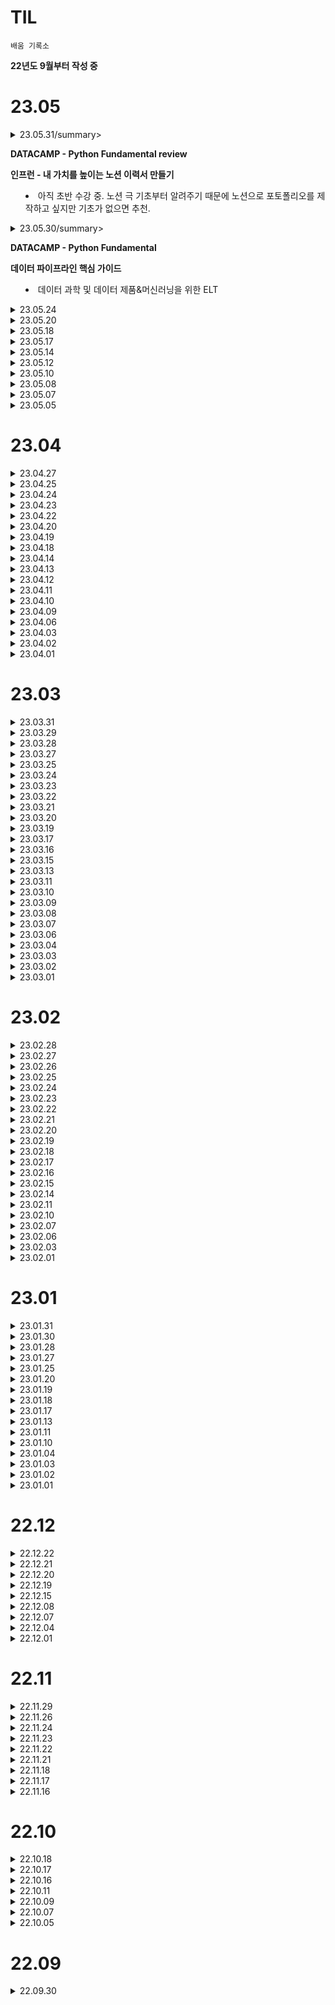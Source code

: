# TIL

`배움 기록소`  

**22년도 9월부터 작성 중**

# 23.05

<details>
<summary>23.05.31/summary>
<div markdown="1">

**DATACAMP - Python Fundamental review**

**인프런 - 내 가치를 높이는 노션 이력서 만들기**
* 아직 초반 수강 중. 노션 극 기초부터 알려주기 때문에 노션으로 포토폴리오를 제작하고 싶지만 기초가 없으면 추천. 

</div>
</details>

<details>
<summary>23.05.30/summary>
<div markdown="1">

**DATACAMP - Python Fundamental**

**데이터 파이프라인 핵심 가이드**
* 데이터 과학 및 데이터 제품&머신러닝을 위한 ELT


</div>
</details>


<details>
<summary>23.05.24</summary>
<div markdown="1">

**DATACAMP - Python Fundamental**

**프로그래머스 SQL 코딩 테스트 풀이**
* [조건에 부합하는 중고거래 상태 조회하기](https://school.programmers.co.kr/learn/courses/30/lessons/164672)

</div>
</details>


<details>
<summary>23.05.20</summary>
<div markdown="1">


**DATACAMP - Python Fundamental**

**백준 파이썬 코딩 테스트**
* [10103. 주사위 게임](https://github.com/Danssi26/Coding_Test_Hub/tree/main/%EB%B0%B1%EC%A4%80/Bronze/10103.%E2%80%85%EC%A3%BC%EC%82%AC%EC%9C%84%E2%80%85%EA%B2%8C%EC%9E%84)
* [11021. A＋B － 7](https://github.com/Danssi26/Coding_Test_Hub/tree/main/%EB%B0%B1%EC%A4%80/Bronze/11021.%E2%80%85A%EF%BC%8BB%E2%80%85%EF%BC%8D%E2%80%857)
* [11022. A＋B － 8](https://github.com/Danssi26/Coding_Test_Hub/tree/main/%EB%B0%B1%EC%A4%80/Bronze/11022.%E2%80%85A%EF%BC%8BB%E2%80%85%EF%BC%8D%E2%80%858)
* [11653. 소인수분해](https://github.com/Danssi26/Coding_Test_Hub/tree/main/%EB%B0%B1%EC%A4%80/Bronze/11653.%E2%80%85%EC%86%8C%EC%9D%B8%EC%88%98%EB%B6%84%ED%95%B4)
* [2588. 곱셈](https://github.com/Danssi26/Coding_Test_Hub/tree/main/%EB%B0%B1%EC%A4%80/Bronze/2588.%E2%80%85%EA%B3%B1%EC%85%88)


</div>
</details>


<details>
<summary>23.05.18</summary>
<div markdown="1">


**ADsP**

</div>
</details>


<details>
<summary>23.05.17</summary>
<div markdown="1">


**ADsP**
* 30회 모의고사 풀이 및 미흡한 개념 정리

</div>
</details>


<details>
<summary>23.05.14</summary>
<div markdown="1">


**ADsP**

**기술 면접 예상 질문 답변 작성**
* 데이터 시각화 관련 질문

</div>
</details>


<details>
<summary>23.05.12</summary>
<div markdown="1">


**토이 프로젝트 진행**

</div>
</details>


<details>
<summary>23.05.10</summary>
<div markdown="1">


**ADsP 기출**

**기술면접 질문 답변 정리**


</div>
</details>

<details>
<summary>23.05.08</summary>
<div markdown="1">


**ADsP 기출 1회독**


</div>
</details>


<details>
<summary>23.05.07</summary>
<div markdown="1">


**SQL 기초 함수 복습**
* SQRT  
제곱근, 제곱하여 X가 되는 값을 반환, X값은 0이상의 값이어야하며, 부적절한 값을 넣을 경우, NULL을 반환

* COALESCE  
COALESCE(COLMN, 0), 값이 NULL 이면 NULL 대신 0을 넣어줌



**ADsP 기출 1회독**

</div>
</details>

<details>
<summary>23.05.05</summary>
<div markdown="1">


**모각코 참여**
* SQL 기초 복기


</div>
</details>


# 23.04

<details>
<summary>23.04.27</summary>
<div markdown="1">


**면접 스터디 참여**

</div>
</details>


<details>
<summary>23.04.25</summary>
<div markdown="1">


**이산수학 특강**

**자기소개서 수정 및 제출**


</div>
</details>

<details>
<summary>23.04.24</summary>
<div markdown="1">


**`월스트리트저널 인포그래픽 가이드` 읽기**
* 

**토이 프로젝트 회의**


</div>
</details>

<details>
<summary>23.04.23</summary>
<div markdown="1">


**`데이타 파이프라인 핵심 가이드` 읽기**



</div>
</details>


<details>
<summary>23.04.22</summary>
<div markdown="1">


**`월스트리트저널 인포그래픽 가이드` 읽기**
* 기울기 -> 기울기를 과장하면 메시지도 과장되고, 기울기가 너무 평평하면 메시지도 평평
* 선은 연속적인 데이터 흐름에만 활용
* 차트 하나에 선은 네개 이하


</div>
</details>


<details>
<summary>23.04.20</summary>
<div markdown="1">


**`월스트리트저널 인포그래픽 가이드` 읽기**
* 수치에 맥락 제공
* 숫자의 끝처리는 가장 나중에
* 가독성 


</div>
</details>


<details>
<summary>23.04.19</summary>
<div markdown="1">

**DataCamp - Data Visualization in Power BI**
* Reducing Cognitive Load (복습)
* Line and area charts
* Combo & Tornado charts


</div>
</details>


<details>
<summary>23.04.18</summary>
<div markdown="1">

**`월스트리트저널 인포그래픽 가이드` 읽기**
* 참조점을 제시하는 사람이 메시지를 통제한다

</div>
</details>

<details>
<summary>23.04.14</summary>
<div markdown="1">

**프로그래머스 SQL 코딩 테스트 풀이**

*[작성 코드](https://github.com/Danssi26/Coding_Test_Hub/tree/main/%ED%94%84%EB%A1%9C%EA%B7%B8%EB%9E%98%EB%A8%B8%EC%8A%A4/lv4)*
* [level 4] 년, 월, 성별 별 상품 구매 회원 수 구하기
* [level 4] 서울에 위치한 식당 목록 출력하기  

**면접 예상 질문 선정해서 답변 작성하기**

*인터뷰 질문참고 https://zzsza.github.io/data/2018/02/17/datascience-interivew-questions/#contents*
* 좋은 feature란 무엇인가요. 이 feature의 성능을 판단하기 위한 방법에는 어떤 것이 있나요?
* Tableau같은 BI Tool은 어느 경우 도입하면 좋을까요?
* 파이차트는 왜 구릴까요? 언제 구린가요? 안구릴때는 언제인가요?
* “신규/재방문자별 지역별(혹은 일별) 방문자수와 구매전환율”이나 “고객등급별 최근방문일별 고객수와 평균구매금액”와 같이 4가지 이상의 정보를 시각화하는 가장 좋은 방법을 추천해주세요
* 히스토그램의 가장 큰 문제는 무엇인가요?
* 워드클라우드는 보기엔 예쁘지만 약점이 있습니다. 어떤 약점일까요?  
*벨로그에 답변 정리 예정*

**DataCamp - Data Visualization in Power BI**
* Reducing Cognitive Load (완료)
* Line and area charts
* Combo & Tornado charts


</div>
</details>


<details>
<summary>23.04.13</summary>
<div markdown="1">


**청년층 직업지도 프로그램 참여**
* CAP@ - 취업준비


**DataCamp - Data Visualization in Power BI**
* Getting an Emotional Response (완료)
* Create a bar chart
* Stacking variables
* Using small multiples


</div>
</details>

<details>
<summary>23.04.12</summary>
<div markdown="1">


**청년층 직업지도 프로그램 참여**
* CAP@ - 취업준비

**포트폴리오 수정**

**DataCamp - Data Visualization in Power BI**
* The Audience is King (완료)
* Add a table and slicers
* Create a scatter plot & bubble chart


</div>
</details>


<details>
<summary>23.04.11</summary>
<div markdown="1">


**청년층 직업지도 프로그램 참여**
* CAP@ - 취업준비

**이력서 및 포트폴리오 수정**
* 날짜 오류 수정
* 프로젝트 항목 상세 작성 및 형식 변경

</div>
</details>


<details>
<summary>23.04.10</summary>
<div markdown="1">


**청년층 직업지도 프로그램 참여**
* CAP@ - 취업준비

**`데이터 분석가의 숫자유감` 독서**

**이력서 및 포트폴리오 수정**

</div>
</details>


<details>
<summary>23.04.09</summary>
<div markdown="1">


**`데이터 분석가의 숫자유감` 독서**
* 모수와 모집단

</div>
</details>


<details>
<summary>23.04.06</summary>
<div markdown="1">


**빅분기**

</div>
</details>


<details>
<summary>23.04.03</summary>
<div markdown="1">


**빅분기**

</div>
</details>

<details>
<summary>23.04.02</summary>
<div markdown="1">


**빅분기**

</div>
</details>

<details>
<summary>23.04.01</summary>
<div markdown="1">


**빅분기**

</div>
</details>


# 23.03

<details>
<summary>23.03.31</summary>
<div markdown="1">

**DATACAMP - Applying SQL to Real-World Problems 수강**
* Use Real-World SQL (완료)

**빅분기**

</div>
</details>


<details>
<summary>23.03.29</summary>
<div markdown="1">

**빅분기 2과목 복습**

</div>
</details>


<details>
<summary>23.03.28</summary>
<div markdown="1">

**빅분기 2과목**

</div>
</details>


<details>
<summary>23.03.27</summary>
<div markdown="1">

**SQL 코딩테스트**
*HackerRank 기초 문제

**빅분기 2과목**

</div>
</details>


<details>
<summary>23.03.25</summary>
<div markdown="1">

**`원티드` 프리온보딩 데이터 챌린지 복습**
* GoogleBigQuery 복습
* SQL 스터디 공부 인증 제출

</div>
</details>


<details>
<summary>23.03.24</summary>
<div markdown="1">

**빅데이터 분석 기사 필기 시험**
* 1과목 

**`데이터 분석가의 숫자유감` 독서**
* 인과관계 =/= 상관관계


</div>
</details>


<details>
<summary>23.03.23</summary>
<div markdown="1">

**빅데이터 분석 기사 필기 시험**
* 1과목 

**`데이터 분석가의 숫자유감` 독서**
* 인과관계 =/= 상관관계


</div>
</details>


<details>
<summary>23.03.22</summary>
<div markdown="1">

**DATACAMP - Intermediate R 수강**
* Loops (완료)


</div>
</details>


<details>
<summary>23.03.21</summary>
<div markdown="1">

**DATACAMP - Introduction R checkup**

**빅데이터 분석 기사 필기 시험**
* 1과목 - 데이터 분석 기획


</div>
</details>


<details>
<summary>23.03.20</summary>
<div markdown="1">


**빅데이터 분석 기사 필기 시험**
* 1과목 - 빅데이터의 이해 파트 

</div>
</details>

<details>
<summary>23.03.19</summary>
<div markdown="1">


**SQLD 자격증 시험**


**DL 모델링 프로젝트 마무리**
* 모델링 코드 발표
* 제출 및 발표

</div>
</details>


<details>
<summary>23.03.17</summary>
<div markdown="1">


**SQLD 자격증 공부**


**DL 모델링 프로젝트 진행**
* 모델링 코드 돌려본거 검수

</div>
</details>


<details>
<summary>23.03.16</summary>
<div markdown="1">


**SQLD 자격증 공부**
* 기출 문제 풀이

**DL 모델링 프로젝트 진행**

</div>
</details>


<details>
<summary>23.03.15</summary>
<div markdown="1">


**SQLD 자격증 공부**
* 개념 2회독
* 기출 오답 한 번 더 돌리기

</div>
</details>


<details>
<summary>23.03.13</summary>
<div markdown="1">


**SQLD 자격증 공부**
* 개념 2회독(진행 중)
* 기출문제 30회 오답노트

</div>
</details>


<details>
<summary>23.03.11</summary>
<div markdown="1">

**DL 스터디 프러젝트 회의**
* 각자 모델링 코드 짜온거 발표 및 모델 개념 설명
* 최종 모델 선정을 위해 역할 배분

**SQLD 자격증 공부**
* 개념 2회독(진행 중)
* 기출문제 30회 (10문제 풀음...)

</div>
</details>



<details>
<summary>23.03.10</summary>
<div markdown="1">

**Isolation Forest modeling**

</div>
</details>


<details>
<summary>23.03.09</summary>
<div markdown="1">

**DATACAMP - Anomaly Detection in Python**
* Isolation Forests with PyOD (43%)

**miss Forest 모델 개념 공부**

</div>
</details>


<details>
<summary>23.03.08</summary>
<div markdown="1">

**DATACAMP - Anomaly Detection in Python**
* Detecting Univariate Outliers (완료)

**Isolation Forest 모델 베이스라인 잡기**

**SQLD 자격증 개념 정리해놓은 거 2회독 (30%)**

</div>
</details>


<details>
<summary>23.03.07</summary>
<div markdown="1">

**DATACAMP - Anomaly Detection in Python**
* Detecting Univariate Outliers (55%)

**Isolation Forest 개념 공부**
* 정리해놓은 문서 추후 링크 공유


</div>
</details>


<details>
<summary>23.03.06</summary>
<div markdown="1">

**DATACAMP - Intermediate R 수강**
* Loops (67%)

**`원티드` 프리온보딩 데이터 챌린지 3월**
* 데이터 전처리 그리고 EDA 특강
* GoogleBigQuery 데이터 임포트
* 원하는 데이터 추출을 위한 쿼리문 (SPLIT 함수)
* BigQuery와 Colab 연동
* WordCloud 생성


</div>
</details>


<details>
<summary>23.03.04</summary>
<div markdown="1">

**DATACAMP - Intermediate R 수강**
* Loops (42%)

</div>
</details>


<details>
<summary>23.03.03</summary>
<div markdown="1">

**DATACAMP - Introduction to R 퀴즈풀기**
* Review

**DL 스터디 프로젝트 과제 - 이상치 알고리즘 모델**
* RandomForest
* Logistic regression
* Autoencoder

*감기몸살로 컨디션 망한 덕에 공부할당 못 채워서 억울...*

</div>
</details>


<details>
<summary>23.03.02</summary>
<div markdown="1">

**DATACAMP - Intermediate R 수강**
* Loops (34%)

**`데이터 읽기의 기술` 독서**
* 영수증의 고유 번호가 다른 모든 데이터와 연결될 수 있도록 단서 만들기
* 당연한 소리를 합리적으로 증명해야함. 당연하다고 넘어가는 것 X
* 데이터는 많을수록 좋지만 `필요한 데이터`와 `있으면 좋은 데이터` 분류 필요
* 재구매에 대한 경향성 (e.g. 한 번 마셔 볼게요와 한 번 사서 마셔볼게요는 천지차이)

**SQLD 자격증 공부**
* 기출문제 풀이 영상 시청  (컨디션 조절 실패로 영상이라도 시청함...)
출처: https://youtu.be/MjERpjOG7ns

</div>
</details>


<details>
<summary>23.03.01</summary>
<div markdown="1">

**DATACAMP - Intermediate R 수강**
* Conditionals and Control Flow (완료)


**SQLD 자격증 공부**
* 21회차 기출문제 풀어보고 모르는 개념 기록 및 공부
* 명령어 외울때까지 깜지...

</div>
</details>

# 23.02

<details>
<summary>23.02.28</summary>
<div markdown="1">

**DATACAMP - Intermediate R 수강**
* Conditionals and Control Flow (63%)

**DATACAMP - Introduction to R 연습문제**

**`NAVER DEVIEW 2023`**
* Transformer 기반의 Global pLACE(GLACE) Matching 개발기
* 이해, 생성, 효율: 세 마리 토끼 다 잡는 Seq2Seq HyperCLOVA
* Noir: 메일검색 서버를 반의 반으로 줄여준 신규 검색엔진 제작기
* 파파고의 빨간펜 선생님: 자동 번역 품질 평가 모델 구축과 응용
* Remember Me: 맞춤 케어를 위한 기억하기 챗봇

**`헤이조이스` 챗GPT 비기너 클래스**
* ChatGPT 실용 활용 방안 및 유의점

</div>
</details>


<details>
<summary>23.02.27</summary>
<div markdown="1">

**DATACAMP - Intermediate R 수강**
* Conditionals and Control Flow (57%)

**`NAVER DEVIEW 2023` 세션 이해를 위한 개념 공부..ㅎ**
* CT5 구조
* Full scan 검색 방식
* NoIR(No Information Retrieval)
* Quality Estimation(QE)
* 코퍼스 마이닝(Corpus Mining)

</div>
</details>


<details>
<summary>23.02.26</summary>
<div markdown="1">

**DATACAMP - Introduction to R 수강**
* 코스 완료
* 연습 문제 완료

**`데이터 읽기의 기술` 1챕터**
* 구체적인 아이디어, 측정 가능한 단위, 논리적으로 증빙할 수 있는 아이디어 이야기한 후 이에 따른 기술적인 문제나 비용, 발생 가능한 다른 문제점을 논의
* 영수증에 담긴 데이터 - 육하원칙으로 영수증을 탐색하여 인사이트 끌어내기


</div>
</details>

<details>
<summary>23.02.25</summary>
<div markdown="1">

**DATACAMP - Introduction to R 수강**
* Data frames (완료)

**SQLD 자격증 공부**
* 기출문제 모음 - 데이터 모델링의 이해, SQL 기본 및 활용 풀이

</div>
</details>

<details>
<summary>23.02.24</summary>
<div markdown="1">

**DATACAMP - Cluster Analysis in Python 수강**  
* Hierarchical Clustering (31%)

**DATACAMP - Introduction to R 수강**
* Factors (완료)

**DL 스터디**
* 이상치 탐지 개념 공부  
https://www.notion.so/run-the-world/Outlier-Detection-164e43c175cf457f96cfd4884038cb09?pvs=4

**SQLD 자격증 공부**
* 개념공부 - 데이터 모델과 성능
* SQL 자격검정 실전문제 과목 1 1회독

</div>
</details>


<details>
<summary>23.02.23</summary>
<div markdown="1">

**DATACAMP - Cluster Analysis in Python 수강**  
* Hierarchical Clustering (24%)

**DATACAMP - Introduction to R 수강**
* Matrices (완료)

**SQLD 자격증 공부**
* 개념공부 - 과목 1 1회독 - 하지만 후루룩 읽어서 적어도 3회독은 목표
* 기출문제 풀이
* SQLD 기출 정리강의 1편 38회 기출 영상보고 개념 채우기  
링크: https://youtu.be/G9xtiEH2LTg

</div>
</details>

<details>
<summary>23.02.22</summary>
<div markdown="1">

**DATACAMP - Cluster Analysis in Python 수강**  
* Introduction to Clustering (완료)

**DL 스터디**
* GAN 개념 정리 발표 듣기
* 3주간 진행할 프로젝트 선정 : 월간 데이콘 신용카드 사기 거래 탐지 AI 경진대회 

</div>
</details>

<details>
<summary>23.02.21</summary>
<div markdown="1">

**DATACAMP - Cluster Analysis in Python 수강**  
* Introduction to Clustering (73%)

**모두펍] 빨리 뛰어서 딥러닝 속으로**

</div>
</details>


<details>
<summary>23.02.20</summary>
<div markdown="1">

**DATACAMP - Cluster Analysis in Python 수강**  
* Introduction to Clustering (46%)

**DATACAMP - Introduction to R 수강**
* Matrices (30%)

**SQLD 자격증 공부**
* 개념공부 - 프로젝트 생명주기에서 데이터 모델링까지 
* 기출문제 풀이

**원티드] 프리온보딩 데이터 챌린지**
* 사전미션 수행  
가설을 수립하고 필요한 데이터 스키마 정의  
https://www.notion.so/run-the-world/68b3063eb2294364b0a1dfc4490c0690?pvs=4


</div>
</details>


<details>
<summary>23.02.19</summary>
<div markdown="1">

**DL 스터디 과제 수행**  
https://github.com/Danssi26/ML-DL/tree/main/RL
* RL FITB
* RL Transcript

</div>
</details>


<details>
<summary>23.02.18</summary>
<div markdown="1">

**DATACAMP - Introduction to R 수강**
* Vectors (완료)

</div>
</details>


<details>
<summary>23.02.17</summary>
<div markdown="1">

**프로그래머스 SQL 코딩 테스트 풀이**
* 대여 기록이 존재하는 자동차 리스트 구하기
* 자동차 대여 기록에서 대여중 / 대여 가능 여부 구분하기
* 상품을 구매한 회원 비율 구하기  
풀이: https://velog.io/@dbdb26/MySQL-programmers-상품을-구매한-회원-비율-구하기
* 주문량이 많은 아이스크림들 조회하기

**DATACAMP - Introduction to R 수강**
* Intro to basics (완료)
* Vectors (32%)

</div>
</details>


<details>
<summary>23.02.16</summary>
<div markdown="1">

**OCR POI Matching, Menu Option Extraction, Menu Matching 개념**

<details>
<summary>OCR POI Matching</summary>
<div markdown="1">

- OCR POI Matching은 광학 문자 인식(OCR) 기술과 지리 정보 시스템(GIS)을 활용하여 텍스트에서 추출한 정보와 실제 위치 정보를 연결하는 기술  
- 이 기술은 일반적으로 주소나 장소 이름 등의 텍스트 정보를 인식하여 해당 장소의 정확한 위치를 지도 상에서 찾아내는 데 사용  
- 이를 위해서는 OCR 기술을 사용하여 사진 속의 텍스트를 인식하고 지리 정보 시스템(GIS)에서 제공하는 POI(Point of Interest) 데이터베이스를 활용하여 해당 장소의 위치 정보를 찾아야함. POI 데이터베이스는 주소, 건물 이름, 지명 등 다양한 정보를 포함하고 있으며 이를 활용하여 텍스트 정보와 위치 정보를 매핑할 수 있음.  
- OCR POI Matching은 지도 서비스, 위치 기반 애플리케이션 등에서 사용되며, 사용자가 검색한 장소의 이름이나 주소를 인식하고, 해당 장소를 정확하게 지도 상에서 찾아내는 데 유용


</div>
</details>

<details>
<summary>Menu Option Extraction</summary>
<div markdown="1">

- Menu Option Extraction은 메뉴에서 제공되는 각각의 선택지(option)를 인식하고 추출하는 과정  
- 이 기술은 메뉴를 디지털화하여 사용자가 원하는 선택지를 쉽게 찾을 수 있도록 돕는 데 활용  
- Menu Option Extraction은 OCR 기술을 사용하여 메뉴에서 텍스트 정보를 추출  
- 이후 자연어 처리 기술을 이용하여 텍스트 정보를 의미 있는 단어로 분리하고 각각의 선택지(option)를 구분. 이를 위해서는 텍스트 정보를 정제하고, 키워드를 찾아내는 등의 과정이 필요


</div>
</details>

<details>
<summary>Menu Matching</summary>
<div markdown="1">  

- Menu Matching은 사용자가 주문하려는 음식을 자동으로 식별하고, 메뉴에서 해당 음식을 찾아 매칭하는 기술  
- 이를 통해 사용자는 메뉴에서 직접 선택지(option)를 찾아 고르는 수고를 덜 수 있음  
- 이미지 인식 기술과 자연어 처리 기술을 결합하여 구현  
- 사용자가 주문하려는 음식을 입력하면 이미지 인식 기술을 사용하여 해당 음식이 포함된 이미지를 찾아냄. - 이후 자연어 처리 기술을 사용하여 이미지와 관련된 메뉴 항목을 추출. 이를 통해 사용자가 주문하려는 음식과 매칭되는 선택지를 찾아내고 해당 선택지를 자동으로 선택


</div>
</details>

</div>
</details>


<details>
<summary>23.02.15</summary>
<div markdown="1">

**DL 스터디 참여**
* Transforemer 문제 풀이 설명
* 생성적 적대 신경망 개념 공유
* GAN 문제 풀이

</div>
</details>


<details>
<summary>23.02.14</summary>
<div markdown="1">

**DL 스터디 과제 수행**
* GAN 빈칸 문제 풀기
* GAN 필사

**DL 생성적 적대 신경망 개념 정리**
* 머신러닝 교과서 18과 정리

</div>
</details>


<details>
<summary>23.02.11</summary>
<div markdown="1">

**SQL 스터디 참여**
* 코드 공유 및 리뷰

</div>
</details>

<details>
<summary>23.02.10</summary>
<div markdown="1">

**프로그래머스 SQL 코딩 테스트 풀이**
* 취소되지 않은 진료 예약 조회하기  
풀이: https://velog.io/@dbdb26/MySQL-programmers-저자-별-카테고리-별-매출액-집계하기
* 저자 별 카테고리 별 매출액 집계하기  
풀이: https://velog.io/@dbdb26/MySQL-programmers-저자-별-카테고리-별-매출액-집계하기-vcyr2tth  
* 5월 식품들의 총매출 조회하기  
풀이: https://velog.io/@dbdb26/MySQL-programmers-5월-식품들의-총매출-조회하기

</div>
</details>

<details>
<summary>23.02.07</summary>
<div markdown="1">

**딥러닝 스터디 개념 정리 및 공부**
* GAN(Generative Adversarial Network)  
https://www.notion.so/run-the-world/a9cc5014f4dd44ae9202acab26a0cd1b


</div>
</details>

<details>
<summary>23.02.06</summary>
<div markdown="1">

**딥러닝 스터디 과제 수행**
* RNN 필사  
https://github.com/Danssi26/ML-DL/blob/main/RNN/16_2_16_3_Transcript.ipynb
* RNN FITB  
https://github.com/Danssi26/ML-DL/blob/main/RNN/16.2_16.3_RNN_%20FITB.ipynb
* Transformer 모델 필사  
https://github.com/Danssi26/ML-DL/blob/main/RNN/16_1_16_4_Transformer_Transcript.ipynb
* Transformer 모델 FITB  
https://github.com/Danssi26/ML-DL/blob/main/RNN/16_1_16_4_FITB.ipynb

</div>
</details>


<details>
<summary>23.02.03</summary>
<div markdown="1">

**프로그래머스 SQL lev2,3 문제 전부 풀기**

* 대여 횟수가 많은 자동차들의 월별 대여 횟수 구하기
* 성분으로 구분한 아이스크림 총 주문량
* 조건에 맞는 도서와 저자 리스트 출력하기
* 카테고리 별 도서 판매량 집계하기
* 진료과별 총 예약 횟수 출력하기
* 상품 별 오프라인 매출 구하기
* 오랜 기간 보호한 동물(2)
* 가격대 별 상품 개수 구하기
* 3월에 태어난 여성 회원 목록 출력하기
* 조건별로 분류하여 주문상태 출력하기
* 가격이 제일 비싼 식품의 정보 출력하기

**Transformer 모델 한글 챗봇 실습**  
실습 코드 참고 출처: https://github.com/ukairia777/tensorflow-transformer

</div>
</details>


<details>
<summary>23.02.01</summary>
<div markdown="1">

**딥러닝 스터디 발표 준비 및 발표**
* 순차데이터 소개
* 트랜스포머 모델(Transformer)  
* 발표 자료  
https://www.notion.so/run-the-world/2f9de1a8742f40058feecd60c4ac5670

</div>
</details>


# 23.01

<details>
<summary>23.01.31</summary>
<div markdown="1">


**RNN 개념 정리**
* https://run-the-world.notion.site/b6258e74d0554a7c82b58f37e6cced42

**딥러닝 스터디 과제**  
https://github.com/Danssi26/ML-DL/tree/main/CNN
* CNN 필사
* CNN FITB

</div>
</details>

<details>
<summary>23.01.30</summary>
<div markdown="1">


**CNN 개념 정리**

**딥러닝 스터디 과제(CNN) 관련 데이터 정리**


</div>
</details>

<details>
<summary>23.01.28</summary>
<div markdown="1">


**SQL 스터디 참여**

* 코드 공유


</div>
</details>

<details>
<summary>23.01.27</summary>
<div markdown="1">


**programmers SQL 코테 풀기**

* 자동차 대여 기록에서 장기/단기 대여 구분하기
* 과일로 만든 아이스크림 고르기
* 인기있는 아이스크림
* 흉부외과 또는 일반외과 의사 목록 출력하기
* 12세 이하인 여자 환자 목록 출력하기
* 가장 비싼 상품 구하기
* 조건에 맞는 회원수 구하기
* 나이 정보가 없는 회원 수 구하기
* 경기도에 위치한 식품창고 목록 출력하기
* 강원도에 위치한 생산공장 목록 출력하기

</div>
</details>

<details>
<summary>23.01.25</summary>
<div markdown="1">


**프로그래머의 뇌**


</div>
</details>


<details>
<summary>23.01.20</summary>
<div markdown="1">

**programmers SQL 코테 풀기**

* 평균 일일 대여 요금 구하기
* 재구매가 일어난 상품과 회원 리스트 구하기
* 12세 이하인 여자 환자 목록 출력하기
* 자동차 종류 별 특정 옵션이 포함된 자동차 수 구하기
* 즐겨찾기가 가장 많은 식당 정보 출력하기
* 카테고리 별 상품 개수 구하기
* 자동차 대여 기록에서 장기/단기 대여 구분하기

</div>
</details>

<details>
<summary>23.01.19</summary>
<div markdown="1">


**solvesql-datarian SQL 데이터 분석 캠프 실전반 쉬움 문제 풀기**
* 첫 주문과 마지막 주문
* 배송 예정일 예측 성공과 실패
* 많이 주문한 테이블 찾기
* 레스토랑의 대목
* 레스토랑의 요일별 VIP
* 레스토랑의 요일별 매출 요약

**velog에 solvesql 코테 풀었던 거 일부 업로드**
* https://velog.io/@dbdb26/MySQL-solvesql-연습문제-깨기-2난이도쉬움


**개인 포토폴리오 수정**
* 빵BTI 프로젝트 부분 전면 수정
* https://danbichoi26.oopy.io/92a61b71-6190-4cbb-a6f8-52c1aca90dab

</div>
</details>

<details>
<summary>23.01.18</summary>
<div markdown="1">


**딥러닝 스터디 참여**
* 머신러닝 교과서 15장 심층 합성곱 신경망으로 이미지 분류
* 개념 발표 듣고 정리

</div>
</details>


<details>
<summary>23.01.17</summary>
<div markdown="1">


**딥러닝 스터디 과제 수행**
* 머신러닝 교과서 15장 심층 합성곱 신경망으로 이미지 분류 개념정리
* 합성곱 신경망 관련 면접 질문 준비

</div>
</details>


<details>
<summary>23.01.13</summary>
<div markdown="1">


**solvesql 난이도 쉬움 문제 전부 풀기**  
*기존에 풀었던 문제들은 다시 풀지 않음*
* 데이터 그룹으로 묶기
* 두 테이블 결합하기
* 레스토랑 웨이터의 팁 분석
* 특정 컬럼만 조회하기
* 몇 분이서 오셨어요?
* 최근 올림픽이 개최된 도시
* 우리 플랫폼에 정착한 판매자1
* 쇼핑몰의 일일 매출액
* 멘토링 짝꿍 리스트
* 점검이 필요한 자전거 찾기
* 코드 기록: https://velog.io/@dbdb26/MySQL-solvesql-연습문제-깨기난이도쉬움
</div>
</details>


<details>
<summary>23.01.11</summary>
<div markdown="1">


**머신러닝 스터디 발표**
* Decision Tree
* Random Forest 
* 발표자료: https://www.notion.so/run-the-world/Decision-Tree-Random-Forest-412d0ed7708d4bf0bfc55fd7e822257c

</div>
</details>

<details>
<summary>23.01.10</summary>
<div markdown="1">


**머신러닝 스터디 과제 수행**
* Decision Tree
* Random Forest 
* https://github.com/Danssi26/ML-DL/tree/main/Decision%20Tree%20%26%20Random%20Forest

</div>
</details>


<details>
<summary>23.01.04</summary>
<div markdown="1">

**머신러닝 스터디 참여**
* K-means & Hierarchical Clustering 개념 발표 듣고 정리

</div>
</details>

<details>
<summary>23.01.03</summary>
<div markdown="1">

**머신러닝 교과서 개념 정리**
* 12강
* 13강

</div>
</details>


<details>
<summary>23.01.02</summary>
<div markdown="1">

**머신러닝 스터디 과제**
* K-means clustering FITB
* Hierarchical Clustering FITB
* https://github.com/Danssi26/ML-DL/tree/main/Clustering

* K-means clustering 관련 면접 질문 작성  
Q. K 평균 알고리즘의 단점을 개선한 모델은 어떤 것들이 있을까요? K 평균 알고리즘의 단점도 함께 설명해주세요. 

<details>
<summary>면접 답변</summary>
<div markdown="1">


K 평균 알고리즘의 단점은 다음과 같습니다.

- 사람이 사전에 초기 K값을 지정해 주어야합니다. 그리고 해당 값이 실제 데이터 분포와 다를 가능성이 있습니다.
- K 평균값은 국소 최적해에만 수렴하고, 효과는 초깃값에 영향을 많이 받습니다.
- 특이점 데이터의 영향을 많이 받습니다.
- 샘플 포인트는 하나의 군집에만 분류될 수 있습니다.

개선한 모델은 K-means ++과 ISODATA 알고리즘이 있습니다.

K-means ++은 초깃값 선택이 개선되었습니다. 임의로 K개의 샘플을 군집 중심으로 설정한 반면 K-mens++은 이미 n개의 초기 군집 중심을 선택했다고 가정한다면 n+1번째 군집 중심을 첫 번째 군집 중심(n=1)을 선택할 때 현재 n개 군집 중심에서 거리가 먼 샘플이 선택될 확률을 높게 만듭니다. 첫 번 째 군집 중심을 선택할 때는 동일하게 임의적으로 선택합니다. 

ISODATA 알고리즘은 K값의 크기가 불명확할 때 사용합니다. K평균 알고리즘에서 군집 개수 K값의 값은 사람이 사전에 정의해야 하며, 계산 중에는 변경할 수 없습니다. 하지만 고차원의 대용량 데이터를 만났을 때 K의 크기를 예측하기가 어려운 경우가 많습니다. ISODATA 알고리즘는 이를 개선했습니다. 모 클래스에 속하는 샘플 수가 작아지면 해당 클래스를 삭제하고, 모 클래스에 속하는 샘플 수가 많아지거나 분산 정도가 비교적 크다면 해당 클래스를 두 개의 하위 클래스로 나누는 것이 핵심 아이디어입니다. 여기서 K평균 알고리즘을 기반으로 두 가지 단계를 더합니다. 하나는 군집 중심 수를 늘리는 것입니다. 또 다른 하나는 군집 중심 수를 줄이는 방법입니다. 
참고: 데이터 과학자와 데이터 엔지니어를 위한 인터뷰 문답집 | 제이펍
</div>
</details>

* Hierarchical Clustering 관련 면접 질문 작성  
Q. 계층적 클러스터와 비계층적 클러스터의 차이는 무엇일까요?  
<details>
<summary>면접 답변</summary>
<div markdown="1">

비계층적 클러스터(Non-Hierarchical Clustering)란, 말그대로 계층을 두지않고 그룹화를 할 유사도 측정 방식에 따라 최적의 그룹(cluster)을 계속적으로 찾아나가는 방법입니다. 이러한 비계층적 클러스터에는 K-means가 있습니다. K-means는 중심기반(Center-based) 클러스터링 방법으로 “유사한 데이터는 중심점(centroid)을 기반으로 분포할 것이다”는 가정을 기반으로 합니다.

계층척 클러스터는 특정 알고리즘에 의해 데이터들을 연결하여 계층적으로 클러스트를 구성해 나가는 방법입니다. 계층적으로 클러스터들을 쌓아나가는 방식을 취하고 있으며 예시로는 덴드로그램이 존재합니다. 비계층적 클러스터와의 차이로는 최초의 클러스터의 개수를 가정을 필요가 없다는 점입니다.
</div>
</details>


</div>
</details>


<details>
<summary>23.01.01</summary>
<div markdown="1">

**모두를 위한 딥러닝 시즌2 수강 후 정리**
* 04 Multi variable linear regression  
* https://velog.io/@dbdb26/모두를-위한-딥러닝-시즌2-04-Multi-variable-linear-regression

**머신러닝 스터디 과제 수행**
* K-means clustering 필사
* Hierarchical Clustering 필사
* https://github.com/Danssi26/ML-DL/tree/main/Clustering

</div>
</details>

# 22.12

<details>
<summary>22.12.22</summary>
<div markdown="1">

**SQL 스터디 문제 풀기**
* RFM 분석
* 인프런 - 다양한 사례로 익히는 SQL 데이터 분석 : RFM 항목 수강

</div>
</details>


<details>
<summary>22.12.21</summary>
<div markdown="1">

**머신러닝 스터디 AdaBoost 발표**
* AdaBoost 발표 자료 추후 업로드

**DataCamp**
* Introduction to R
* Cluster Analysis in Python

</div>
</details>


<details>
<summary>22.12.20</summary>
<div markdown="1">

**머신러닝 스터디 AdaBoost 발표 준비**
* AdaBoost 개념 및 알고리즘 정리
* 사이킷런을 활용한 AdaBoost 실습

**벨로그 모두를 위한 딥러닝 시즌2 정리 업로드**  
https://velog.io/@dbdb26/모두를-위한-딥러닝-시즌2-02-Simple-Linear-Regression

</div>
</details>


<details>
<summary>22.12.19</summary>
<div markdown="1">

**머신러닝 교과서 필사 및 FITB 수행**
* Bagging
* Boosting - AdaBoost
https://github.com/Danssi26/ML-DL/tree/main/Ensemble%20Learning


</div>
</details>

<details>
<summary>22.12.15</summary>
<div markdown="1">

**모두콘 2022 참가**
* 육아에서 배우는 데이터 유튜부 채널의 소통 방정식
* 금융분야 AI 적용 방향
* 모두를 위한, 모두에 의한 파이토치 사용자 모임
* N행시를 지어주는 트위터봇? [문학적인 N군 개발기]
* 음악으로 인사이드 아웃!
* 당신 개발자 맞아?
* 현대적인 추천 시스템 구축을 위한 여정

</div>
</details>


<details>
<summary>22.12.08</summary>
<div markdown="1">

**구글 BigQuery 스터디**

* 일/주/월 분기별 매출액 및 주문건수
* 평균매출
* 매출 z차트


</div>
</details>

<details>
<summary>22.12.07</summary>
<div markdown="1">

**머신러닝 스터디 모임**

* 로지스틱 회귀분석
* SVM
* 추후 보충 예정

</div>
</details>


<details>
<summary>22.12.04</summary>
<div markdown="1">

**머신러닝 교과서 필사**

* ch.3 사이킷런, 서포트 벡터 머신을 사용한 최대 마진 분류

</div>
</details>


<details>
<summary>22.12.01</summary>
<div markdown="1">

**MySQL 코딩테스트 스터디 문제 풀이**

* solvesql - 지역별 주문의 특징  
https://solvesql.com/problems/characteristics-of-orders/

* 문제풀이  
https://velog.io/@dbdb26/MySQL-solvesql-지역별-주문의-특징

</div>
</details>

# 22.11

<details>
<summary>22.11.29</summary>
<div markdown="1">

**모두의 딥러닝 시즌2 수강하고 정리**

* https://run-the-world.notion.site/2-d5efda29d0f34c7098682fd15aef08cc

</div>
</details>


<details>
<summary>22.11.26</summary>
<div markdown="1">

**MySQL 코딩 테스트 스터디**

**그로잉맘 넘블 챌린지**

* 경쟁사 재조사
* 매출 정리 마무리

</div>
</details>

<details>
<summary>22.11.24</summary>
<div markdown="1">

**그로잉맘 넘블 챌린지**

* `기대 판매 마진율` 계산
* 브랜드 포지셔닝

</div>
</details>

<details>
<summary>22.11.23</summary>
<div markdown="1">

**MySQL 코딩테스트 스터디 문제 풀이**

* leetcode - 1393. Capital Gain/Loss  
https://leetcode.com/problems/capital-gainloss/
* 문제 풀이  
https://velog.io/@dbdb26/MySQL-leetcode1393.Capital-GainLoss

</div>
</details>

<details>
<summary>22.11.22</summary>
<div markdown="1">

**빵BTI 회고**
* KPT 회고

**빵BTI 깃헙 정비**
* https://github.com/Bread-BTI/Bread-BTI

</div>
</details>

<details>
<summary>22.11.21</summary>
<div markdown="1">

**넘블 챌린지**
* 그로잉맘 매출 데이터 분석  
상반기 하반기 별 상품 판매량과 매출액 비교

</div>
</details>

<details>
<summary>22.11.18</summary>
<div markdown="1">

**MySQL 코딩테스트 스터디 문제 풀이**
* solvesql - 최고의 근무일을 찾아라  
GROUP BY와 최댓값 출력 쿼리 복습

</div>
</details>

<details>
<summary>22.11.17</summary>
<div markdown="1">

**Tech-verse2022**

* 일본어 기반 모델 HyperCLOVA의 대규모화와 응용가능성
일본어 기반 자연어 처리 모델을 개발  
82B로 대규모한 모델에 대한 과제 발표  
생성결과의 공평성과 윤리의 문제에 대한 고찰 필요  
프롬포트 응답을 빠르게 하기 위해서 어떤 방안 구상해보면 좋을지 생각해보기

</div>
</details>

<details>
<summary>22.11.16</summary>
<div markdown="1">

**머신러닝, 딥러닝 스터디 OT**

</div>
</details>

# 22.10

<details>
<summary>22.10.18</summary>
<div markdown="1">

**네이버 지도 맛집 스크래핑**

* 프로젝트 팀 TL님께서 공유해주신 코드를 통해 네이버 지도 맛집 스크래핑 시도
* 35% 정도 수행

</div>
</details>

<details>
<summary>22.10.17</summary>
<div markdown="1">

**텍스트 분석**
* 통계 수업에 배웠던 코드 활용해서 리뷰 텍스트 분석
    <details>
    <summary>텍스트 분석 코드</summary>
    <div makrkdown="1">

    ```python
    import pandas as pd
    import numpy as np
    import matplotlib.pyplot as plt
    import re
    import urllib.request
    from konlpy.tag import Okt ## konlpy.tag 한국 형태소 분석기
    from tqdm import tqdm
    from tensorflow.keras.preprocessing.text import Tokenizer
    from tensorflow.keras.preprocessing.sequence import pad_sequences

    df = pd.read_excel('소금빵맛집_스윗솔트_리뷰200.xlsx')

    from sklearn.feature_extraction.text import CountVectorizer
    cv = CountVectorizer(stop_words='english', max_features=2000)
    dtm = cv.fit_transform(df.bread)

    word_count = pd.DataFrame({
    '단어': cv.get_feature_names_out(),
    '빈도': dtm.sum(axis=0).flat
    })

    word_count.sort_values('빈도', ascending=False).head(35)
    ```
* 오류 발생  
테이블에 빈 행이 생겼더니 `AttributeError: 'int' object has no attribute 'lower' in TFIDF and CountVectorizer` 에러 발생
* 생각보다 리뷰 데이터는 빵의 특성을 잘 보여주지 않는다는 것을 깨달음...  
대부분 맛 평가를 '맛있다'로 퉁치고 상세하게 설명하지 않음
    </div>
    </details>


<details>
<summary> 22.10.16</summary>
<div markdown="1">       

**네이버 지도 스크래핑**
* ifame으로 네이버 지도에서 검색어를 검색했을 때 나오는 결과창만을 뽑아냄
* 검색 출력 창이 스크롤되지 않는 문제 발생
* 타사이트에서는 제대로 스크롤되나 네이버 플레이스 검색 출력값 창에서만 불가

    <details>
    <summary> 실패 코드 </summary>
    <div markdown="1"> 
        
    ```python
    from selenium import webdriver
    from bs4 import BeautifulSoup
    from selenium.webdriver.chrome.service import Service
    from webdriver_manager.chrome import ChromeDriverManager
    from selenium.webdriver.common.by import By # import 문 추가
    import pandas as pd
    import time 

    chrome_options = webdriver.ChromeOptions()
    driver = webdriver.Chrome(service=Service(ChromeDriverManager().install()), options=chrome_options)

    driver.implicitly_wait(3)
    # Selenium을 통해 실제 크롬창에서 접속한 것과 동일하게 해당 URL내용을 가져옴
    driver.get("희망 url")

    last_height = driver.execute_script("return document.body.scrollHeight")
 
    while True:
        driver.execute_script("window.scrollTo(0, document.body.scrollHeight)")
        time.sleep(2)
        new_height = driver.execute_script("return document.body.scrollHeight")
        if new_height == last_height:
            break
        last_height = new_height
        html = driver.page_source
    ```
        
    </div>
    </details>

</div>
</details>

<details>
<summary>22.10.11</summary>
<div markdown="1">       

**GALQ 자격증 취득^^**

**K-평균 군집분석 (K-Means cluster)** 
* 사이킷런(sklearn) 활용해서 어떤 식으로 사용하는지
* https://planharry.tistory.com/43 참고

</div>
</details>

<details>
<summary>22.10.09 </summary>
<div markdown="1">       

**Pandas로 데이터셋에 원하는 컬럼의 문자열 추출 개수 세기**
* Velog에 코드 정리한 거 올려주기 https://velog.io/@dbdb26/Pandas-특정-문자열-추출-후-개수-세기

</div>
</details>

<details>
<summary>22.10.07</summary>
<div markdown="1">       

**깃 오류잡기 (성공)**
* 다시 처음부터 깃 레포지토리와 vscode 연결.
무언가 꼬여서 안될 때는 처음부터 다시해보는 것이 방법일 수 있음

**파이썬 복습**
* 어수웅 강사님 강의 필기본 다시 보면서 클래스 복습

</div>
</details>

<details>
<summary>22.10.05</summary>
<div markdown="1">       

**깃 연결 오류잡기(1차 시도 실패)**
* vscode와의 연결 오류 찾으려했으나 실패 -> 이번 주 안으로 해결 도전

**포토폴리오 제작 위한 경험정리**
* 포토폴리오 레퍼런스 수집
* 경험정리 작성

</div>
</details>

# 22.09

<details>
<summary>22.09.30</summary>
<div markdown="1">       

# TIL 시작

**공간분석 공모전 폭주 기관차 332 팀 회고**
* KPT 회고를 통해 팀의 유지할 점, 개선할 점 작성
* 팀 워크스페이스에 정리

**도메인**
* 관심 도메인 탐색


</div>
</details>



